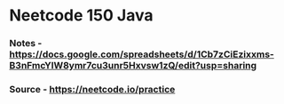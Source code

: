 # Neetcode 150 Java

### Notes - https://docs.google.com/spreadsheets/d/1Cb7zCiEzixxms-B3nFmcYlW8ymr7cu3unr5Hxvsw1zQ/edit?usp=sharing
### Source - https://neetcode.io/practice

